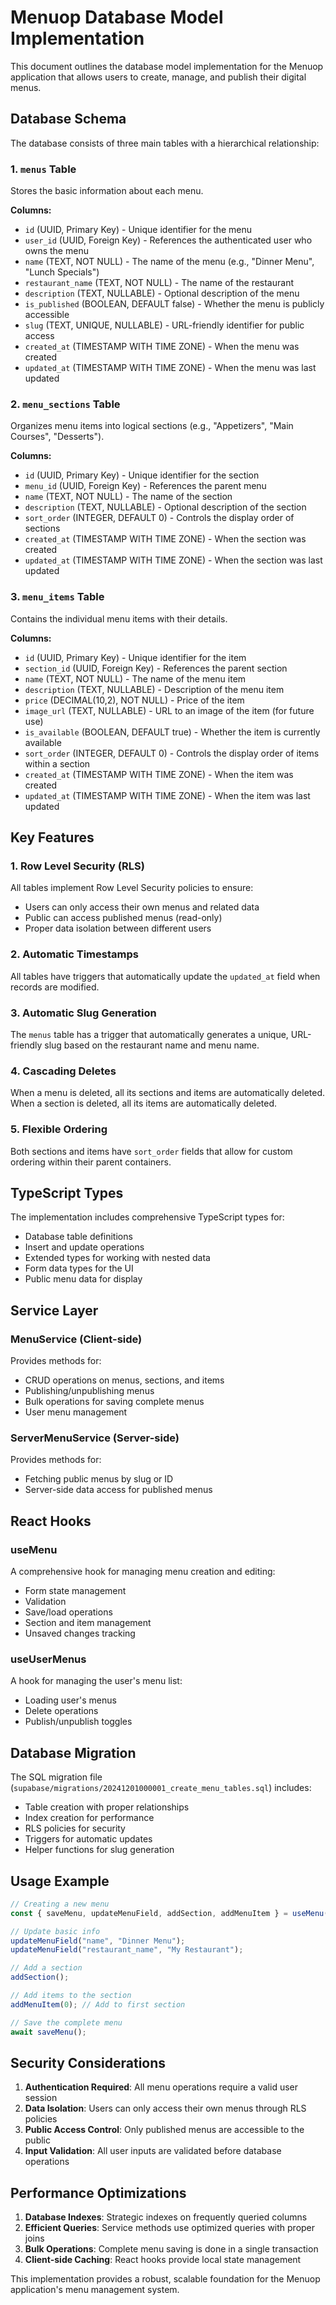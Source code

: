 # Menuop Database Model Implementation

This document outlines the database model implementation for the Menuop application that allows users to create, manage, and publish their digital menus.

## Database Schema

The database consists of three main tables with a hierarchical relationship:

### 1. `menus` Table

Stores the basic information about each menu.

**Columns:**

- `id` (UUID, Primary Key) - Unique identifier for the menu
- `user_id` (UUID, Foreign Key) - References the authenticated user who owns the menu
- `name` (TEXT, NOT NULL) - The name of the menu (e.g., "Dinner Menu", "Lunch Specials")
- `restaurant_name` (TEXT, NOT NULL) - The name of the restaurant
- `description` (TEXT, NULLABLE) - Optional description of the menu
- `is_published` (BOOLEAN, DEFAULT false) - Whether the menu is publicly accessible
- `slug` (TEXT, UNIQUE, NULLABLE) - URL-friendly identifier for public access
- `created_at` (TIMESTAMP WITH TIME ZONE) - When the menu was created
- `updated_at` (TIMESTAMP WITH TIME ZONE) - When the menu was last updated

### 2. `menu_sections` Table

Organizes menu items into logical sections (e.g., "Appetizers", "Main Courses", "Desserts").

**Columns:**

- `id` (UUID, Primary Key) - Unique identifier for the section
- `menu_id` (UUID, Foreign Key) - References the parent menu
- `name` (TEXT, NOT NULL) - The name of the section
- `description` (TEXT, NULLABLE) - Optional description of the section
- `sort_order` (INTEGER, DEFAULT 0) - Controls the display order of sections
- `created_at` (TIMESTAMP WITH TIME ZONE) - When the section was created
- `updated_at` (TIMESTAMP WITH TIME ZONE) - When the section was last updated

### 3. `menu_items` Table

Contains the individual menu items with their details.

**Columns:**

- `id` (UUID, Primary Key) - Unique identifier for the item
- `section_id` (UUID, Foreign Key) - References the parent section
- `name` (TEXT, NOT NULL) - The name of the menu item
- `description` (TEXT, NULLABLE) - Description of the menu item
- `price` (DECIMAL(10,2), NOT NULL) - Price of the item
- `image_url` (TEXT, NULLABLE) - URL to an image of the item (for future use)
- `is_available` (BOOLEAN, DEFAULT true) - Whether the item is currently available
- `sort_order` (INTEGER, DEFAULT 0) - Controls the display order of items within a section
- `created_at` (TIMESTAMP WITH TIME ZONE) - When the item was created
- `updated_at` (TIMESTAMP WITH TIME ZONE) - When the item was last updated

## Key Features

### 1. Row Level Security (RLS)

All tables implement Row Level Security policies to ensure:

- Users can only access their own menus and related data
- Public can access published menus (read-only)
- Proper data isolation between different users

### 2. Automatic Timestamps

All tables have triggers that automatically update the `updated_at` field when records are modified.

### 3. Automatic Slug Generation

The `menus` table has a trigger that automatically generates a unique, URL-friendly slug based on the restaurant name and menu name.

### 4. Cascading Deletes

When a menu is deleted, all its sections and items are automatically deleted. When a section is deleted, all its items are automatically deleted.

### 5. Flexible Ordering

Both sections and items have `sort_order` fields that allow for custom ordering within their parent containers.

## TypeScript Types

The implementation includes comprehensive TypeScript types for:

- Database table definitions
- Insert and update operations
- Extended types for working with nested data
- Form data types for the UI
- Public menu data for display

## Service Layer

### MenuService (Client-side)

Provides methods for:

- CRUD operations on menus, sections, and items
- Publishing/unpublishing menus
- Bulk operations for saving complete menus
- User menu management

### ServerMenuService (Server-side)

Provides methods for:

- Fetching public menus by slug or ID
- Server-side data access for published menus

## React Hooks

### useMenu

A comprehensive hook for managing menu creation and editing:

- Form state management
- Validation
- Save/load operations
- Section and item management
- Unsaved changes tracking

### useUserMenus

A hook for managing the user's menu list:

- Loading user's menus
- Delete operations
- Publish/unpublish toggles

## Database Migration

The SQL migration file (`supabase/migrations/20241201000001_create_menu_tables.sql`) includes:

- Table creation with proper relationships
- Index creation for performance
- RLS policies for security
- Triggers for automatic updates
- Helper functions for slug generation

## Usage Example

```typescript
// Creating a new menu
const { saveMenu, updateMenuField, addSection, addMenuItem } = useMenu();

// Update basic info
updateMenuField("name", "Dinner Menu");
updateMenuField("restaurant_name", "My Restaurant");

// Add a section
addSection();

// Add items to the section
addMenuItem(0); // Add to first section

// Save the complete menu
await saveMenu();
```

## Security Considerations

1. **Authentication Required**: All menu operations require a valid user session
2. **Data Isolation**: Users can only access their own menus through RLS policies
3. **Public Access Control**: Only published menus are accessible to the public
4. **Input Validation**: All user inputs are validated before database operations

## Performance Optimizations

1. **Database Indexes**: Strategic indexes on frequently queried columns
2. **Efficient Queries**: Service methods use optimized queries with proper joins
3. **Bulk Operations**: Complete menu saving is done in a single transaction
4. **Client-side Caching**: React hooks provide local state management

This implementation provides a robust, scalable foundation for the Menuop application's menu management system.
